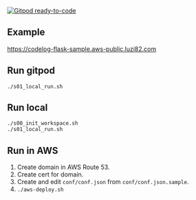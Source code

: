 [![Gitpod ready-to-code](https://img.shields.io/badge/Gitpod-ready--to--code-blue?logo=gitpod)](https://gitpod.io/#https://github.com/luzi82/codelog.flask)

## Example

https://codelog-flask-sample.aws-public.luzi82.com

## Run gitpod

```
./s01_local_run.sh
```

## Run local

```
./s00_init_workspace.sh
./s01_local_run.sh
```

## Run in AWS

1. Create domain in AWS Route 53.
1. Create cert for domain.
1. Create and edit `conf/conf.json` from `conf/conf.json.sample`.
1. `./aws-deploy.sh`
